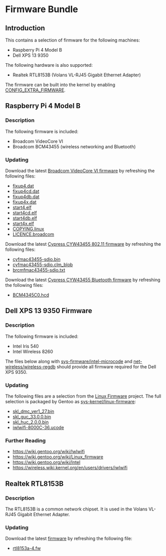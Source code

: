 # Firmware Bundle
## Introduction
This contains a selection of firmware for the following machines:

- Raspberry Pi 4 Model B
- Dell XPS 13 9350

The following hardware is also supported:

- Realtek RTL8153B (Volans VL-RJ45 Gigabit Ethernet Adapter)

The firmware can be built into the kernel by enabling [CONFIG_EXTRA_FIRMWARE](https://cateee.net/lkddb/web-lkddb/EXTRA_FIRMWARE.html).

## Raspberry Pi 4 Model B

### Description

The following firmware is included:

- Broadcom VideoCore VI
- Broadcom BCM43455 (wireless networking and Bluetooth)

### Updating

Download the latest [Broadcom VideoCore VI firmware](https://github.com/raspberrypi/firmware/tree/master/boot) by refreshing the following files:

- [fixup4.dat](https://github.com/raspberrypi/firmware/raw/master/boot/fixup4.dat)
- [fixup4cd.dat](https://github.com/raspberrypi/firmware/raw/master/boot/fixup4cd.dat)
- [fixup4db.dat](https://github.com/raspberrypi/firmware/raw/master/boot/fixup4db.dat)
- [fixup4x.dat](https://github.com/raspberrypi/firmware/raw/master/boot/fixup4x.dat)
- [start4.elf](https://github.com/raspberrypi/firmware/raw/master/boot/start4.elf)
- [start4cd.elf](https://github.com/raspberrypi/firmware/raw/master/boot/start4cd.elf)
- [start4db.elf](https://github.com/raspberrypi/firmware/raw/master/boot/start4db.elf)
- [start4x.elf](https://github.com/raspberrypi/firmware/raw/master/boot/start4x.elf)
- [COPYING.linux](https://github.com/raspberrypi/firmware/raw/master/boot/COPYING.linux)
- [LICENCE.broadcom](https://github.com/raspberrypi/firmware/raw/master/boot/LICENCE.broadcom)

Download the latest [Cypress CYW43455 802.11 firmware](https://github.com/RPi-Distro/firmware-nonfree/tree/bullseye/debian/config/brcm80211/brcm) by refreshing the following files:

- [cyfmac43455-sdio.bin](https://github.com/RPi-Distro/firmware-nonfree/raw/bullseye/debian/config/brcm80211/cypress/cyfmac43455-sdio.bin)
- [cyfmac43455-sdio.clm_blob](https://github.com/RPi-Distro/firmware-nonfree/raw/bullseye/debian/config/brcm80211/cypress/cyfmac43455-sdio.clm_blob)
- [brcmfmac43455-sdio.txt](https://raw.githubusercontent.com/RPi-Distro/firmware-nonfree/bullseye/debian/config/brcm80211/brcm/brcmfmac43455-sdio.txt)

Download the latest [Cypress CYW43455 Bluetooth firmware](https://github.com/RPi-Distro/bluez-firmware/tree/master/broadcom) by refreshing the following files:

- [BCM4345C0.hcd](https://github.com/RPi-Distro/bluez-firmware/raw/master/broadcom/BCM4345C0.hcd)

## Dell XPS 13 9350 Firmware

### Description

The following firmware is included:

- Intel Iris 540
- Intel Wireless 8260

The files below along with [sys-firmware/intel-microcode](https://packages.gentoo.org/packages/sys-firmware/intel-microcode) and [net-wireless/wireless-regdb](https://packages.gentoo.org/packages/net-wireless/wireless-regdb) should provide all firmware required for the Dell XPS 9350.

### Updating

The following files are a selection from the [Linux Firmware](https://git.kernel.org/pub/scm/linux/kernel/git/firmware/linux-firmware.git/tree/) project. The full selection is packaged by Gentoo as [sys-kernel/linux-firmware](https://packages.gentoo.org/packages/sys-kernel/linux-firmware):

- [skl_dmc_ver1_27.bin](https://git.kernel.org/pub/scm/linux/kernel/git/firmware/linux-firmware.git/plain/i915/skl_dmc_ver1_27.bin)
- [skl_guc_33.0.0.bin](https://git.kernel.org/pub/scm/linux/kernel/git/firmware/linux-firmware.git/plain/i915/skl_guc_33.0.0.bin)
- [skl_huc_2.0.0.bin](https://git.kernel.org/pub/scm/linux/kernel/git/firmware/linux-firmware.git/plain/i915/skl_huc_2.0.0.bin)
- [iwlwifi-8000C-36.ucode](https://git.kernel.org/pub/scm/linux/kernel/git/firmware/linux-firmware.git/plain/iwlwifi-8000C-36.ucode)

### Further Reading

- https://wiki.gentoo.org/wiki/Iwlwifi
- https://wiki.gentoo.org/wiki/Linux_firmware
- https://wiki.gentoo.org/wiki/Intel
- https://wireless.wiki.kernel.org/en/users/drivers/iwlwifi


## Realtek RTL8153B

### Description

The RTL8153B is a common network chipset. It is used in the Volans VL-RJ45 Gigabit Ethernet Adapter.

### Updating

Download the latest [firmware](https://git.kernel.org/pub/scm/linux/kernel/git/firmware/linux-firmware.git/plain/rtl_nic/) by refreshing the following file:

- [rtl8153a-4.fw](https://git.kernel.org/pub/scm/linux/kernel/git/firmware/linux-firmware.git/plain/rtl_nic/rtl8153a-4.fw)
